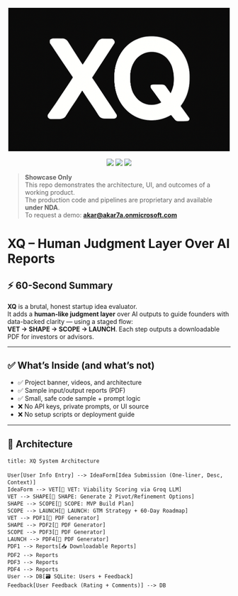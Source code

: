 <p align="center">
  <img src="screenshots/banner_xq.png" alt="XQ Banner" width="500"/>
</p>

<p align="center">
  <img src="https://img.shields.io/badge/Python-3.10-blue.svg" />
  <img src="https://img.shields.io/badge/LLM-Groq%20API-purple" />
  <img src="https://img.shields.io/badge/UI-Streamlit-green" />
</p>

> **Showcase Only**  
> This repo demonstrates the architecture, UI, and outcomes of a working product.  
> The production code and pipelines are proprietary and available **under NDA**.  
> To request a demo: **akar@akar7a.onmicrosoft.com**

# XQ – Human Judgment Layer Over AI Reports

## ⚡ 60-Second Summary

**XQ** is a brutal, honest startup idea evaluator.  
It adds a **human-like judgment layer** over AI outputs to guide founders with data-backed clarity — using a staged flow:  
**VET → SHAPE → SCOPE → LAUNCH**. Each step outputs a downloadable PDF for investors or advisors.

---

## ✅ What’s Inside (and what’s not)
- ✅ Project banner, videos, and architecture
- ✅ Sample input/output reports (PDF)
- ✅ Small, safe code sample + prompt logic
- ❌ No API keys, private prompts, or UI source
- ❌ No setup scripts or deployment guide

---

## 🧠 Architecture

```sora
title: XQ System Architecture

User[User Info Entry] --> IdeaForm[Idea Submission (One-liner, Desc, Context)]
IdeaForm --> VET[🧠 VET: Viability Scoring via Groq LLM]
VET --> SHAPE[🎯 SHAPE: Generate 2 Pivot/Refinement Options]
SHAPE --> SCOPE[📐 SCOPE: MVP Build Plan]
SCOPE --> LAUNCH[🚀 LAUNCH: GTM Strategy + 60-Day Roadmap]
VET --> PDF1[🧾 PDF Generator]
SHAPE --> PDF2[🧾 PDF Generator]
SCOPE --> PDF3[🧾 PDF Generator]
LAUNCH --> PDF4[🧾 PDF Generator]
PDF1 --> Reports[📥 Downloadable Reports]
PDF2 --> Reports
PDF3 --> Reports
PDF4 --> Reports
User --> DB[🗃️ SQLite: Users + Feedback]
Feedback[User Feedback (Rating + Comments)] --> DB
